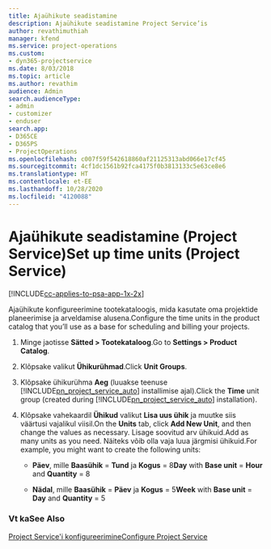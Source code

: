 ```yaml
---
title: Ajaühikute seadistamine
description: Ajaühikute seadistamine Project Service’is
author: revathimuthiah
manager: kfend
ms.service: project-operations
ms.custom:
- dyn365-projectservice
ms.date: 8/03/2018
ms.topic: article
ms.author: revathim
audience: Admin
search.audienceType:
- admin
- customizer
- enduser
search.app:
- D365CE
- D365PS
- ProjectOperations
ms.openlocfilehash: c007f59f542618860af21125313abd066e17cf45
ms.sourcegitcommit: 4cf1dc1561b92fca4175f0b3813133c5e63ce8e6
ms.translationtype: HT
ms.contentlocale: et-EE
ms.lasthandoff: 10/28/2020
ms.locfileid: "4120088"
---
```

# <a name="set-up-time-units-project-service"></a><span data-ttu-id="b755b-103">Ajaühikute seadistamine (Project Service)</span><span class="sxs-lookup"><span data-stu-id="b755b-103">Set up time units (Project Service)</span></span>

[!INCLUDE[cc-applies-to-psa-app-1x-2x](../includes/cc-applies-to-psa-app-1x-2x.md)]

<span data-ttu-id="b755b-104">Ajaühikute konfigureerimine tootekataloogis, mida kasutate oma projektide planeerimise ja arveldamise alusena.</span><span class="sxs-lookup"><span data-stu-id="b755b-104">Configure the time units in the product catalog that you’ll use as a base for scheduling and billing your projects.</span></span>  
  
1. <span data-ttu-id="b755b-105">Minge jaotisse **Sätted > Tootekataloog**.</span><span class="sxs-lookup"><span data-stu-id="b755b-105">Go to **Settings > Product Catalog**.</span></span>  
  
2. <span data-ttu-id="b755b-106">Klõpsake valikut **Ühikurühmad**.</span><span class="sxs-lookup"><span data-stu-id="b755b-106">Click **Unit Groups**.</span></span>  
  
3. <span data-ttu-id="b755b-107">Klõpsake ühikurühma **Aeg** (luuakse teenuse [!INCLUDE[pn_project_service_auto](../includes/pn-project-service-auto.md)] installimise ajal).</span><span class="sxs-lookup"><span data-stu-id="b755b-107">Click the **Time** unit group (created during [!INCLUDE[pn_project_service_auto](../includes/pn-project-service-auto.md)] installation).</span></span>  
  
4. <span data-ttu-id="b755b-108">Klõpsake vahekaardil **Ühikud** valikut **Lisa uus ühik** ja muutke siis väärtusi vajalikul viisil.</span><span class="sxs-lookup"><span data-stu-id="b755b-108">On the **Units** tab, click **Add New Unit**, and then change the values as necessary.</span></span> <span data-ttu-id="b755b-109">Lisage soovitud arv ühikuid.</span><span class="sxs-lookup"><span data-stu-id="b755b-109">Add as many units as you need.</span></span> <span data-ttu-id="b755b-110">Näiteks võib olla vaja luua järgmisi ühikuid.</span><span class="sxs-lookup"><span data-stu-id="b755b-110">For example, you might want to create the following units:</span></span>  
  
   - <span data-ttu-id="b755b-111">**Päev**, mille **Baasühik** = **Tund** ja **Kogus** = 8</span><span class="sxs-lookup"><span data-stu-id="b755b-111">**Day** with **Base unit** = **Hour** and **Quantity** = 8</span></span>  
  
   - <span data-ttu-id="b755b-112">**Nädal**, mille **Baasühik** = **Päev** ja **Kogus** = 5</span><span class="sxs-lookup"><span data-stu-id="b755b-112">**Week** with **Base unit** = **Day** and **Quantity** = 5</span></span>  
  
### <a name="see-also"></a><span data-ttu-id="b755b-113">Vt ka</span><span class="sxs-lookup"><span data-stu-id="b755b-113">See Also</span></span>  
 [<span data-ttu-id="b755b-114">Project Service'i konfigureerimine</span><span class="sxs-lookup"><span data-stu-id="b755b-114">Configure Project Service</span></span>](../psa/configure.md)
